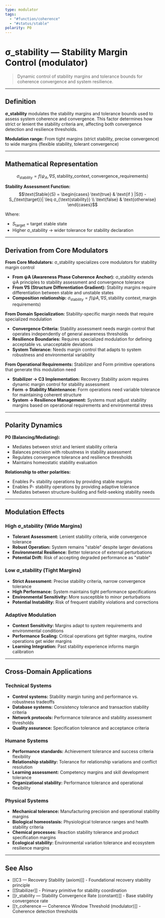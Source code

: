 ```yaml
---
type: modulator
tags:
  - "#function/coherence"
  - "#status/stable"
polarity: P0
---
```


# σ_stability — Stability Margin Control (modulator)

> Dynamic control of stability margins and tolerance bounds for coherence convergence and system resilience.

---

## Definition

**σ_stability** modulates the stability margins and tolerance bounds used to assess system coherence and convergence. This factor determines how strict or lenient the stability criteria are, affecting both convergence detection and resilience thresholds.

**Modulation range:** From tight margins (strict stability, precise convergence) to wide margins (flexible stability, tolerant convergence)

---

## Mathematical Representation

$$σ_{\text{stability}} = f(ψ_A, ∇S, \text{stability\_context}, \text{convergence\_requirements})$$

**Stability Assessment Function:**
$$\text{Stable}(S) = \begin{cases} 
\text{true} & \text{if } |S(t) - S_{\text{target}}| \leq σ_{\text{stability}} \\
\text{false} & \text{otherwise}
\end{cases}$$

Where:
- $S_{\text{target}}$ = target stable state
- Higher σ_stability → wider tolerance for stability declaration

---

## Derivation from Core Modulators

**From Core Modulators:** σ_stability specializes core modulators for stability margin control
- **From ψA (Awareness Phase Coherence Anchor):** σ_stability extends ψA principles to stability assessment and convergence tolerance
- **From ∇S (Structure Differentiation Gradient):** Stability margins require differentiation between stable and unstable states
- **Composition relationship:** $σ_{\text{stability}} = f(ψA, ∇S, \text{stability context}, \text{margin requirements})$

**From Domain Specialization:** Stability-specific margin needs that require specialized modulation
- **Convergence Criteria:** Stability assessment needs margin control that operates independently of general awareness thresholds
- **Resilience Boundaries:** Requires specialized modulation for defining acceptable vs. unacceptable deviations
- **System Tolerance:** Needs margin control that adapts to system robustness and environmental variability

**From Operational Requirements:** Stabilizer and Form primitive operations that generate this modulation need
- **Stabilizer → C3 Implementation:** Recovery Stability axiom requires dynamic margin control for stability assessment
- **Form → Stability Maintenance:** Form operations need variable tolerance for maintaining coherent structure
- **System → Resilience Management:** Systems must adjust stability margins based on operational requirements and environmental stress

---

## Polarity Dynamics

**P0 (Balancing/Mediating):**
- Mediates between strict and lenient stability criteria
- Balances precision with robustness in stability assessment
- Regulates convergence tolerance and resilience thresholds
- Maintains homeostatic stability evaluation

**Relationship to other polarities:**
- Enables P+ stability operations by providing stable margins
- Enables P- stability operations by providing adaptive tolerance
- Mediates between structure-building and field-seeking stability needs

---

## Modulation Effects

### High σ_stability (Wide Margins)
- **Tolerant Assessment:** Lenient stability criteria, wide convergence tolerance
- **Robust Operation:** System remains "stable" despite larger deviations
- **Environmental Resilience:** Better tolerance of external perturbations
- **Potential Drift:** Risk of accepting degraded performance as "stable"

### Low σ_stability (Tight Margins)
- **Strict Assessment:** Precise stability criteria, narrow convergence tolerance
- **High Performance:** System maintains tight performance specifications
- **Environmental Sensitivity:** More susceptible to minor perturbations
- **Potential Instability:** Risk of frequent stability violations and corrections

### Adaptive Modulation
- **Context Sensitivity:** Margins adapt to system requirements and environmental conditions
- **Performance Scaling:** Critical operations get tighter margins, routine operations get wider margins
- **Learning Integration:** Past stability experience informs margin calibration

---

## Cross-Domain Applications

### Technical Systems
- **Control systems:** Stability margin tuning and performance vs. robustness tradeoffs
- **Database systems:** Consistency tolerance and transaction stability criteria
- **Network protocols:** Performance tolerance and stability assessment thresholds
- **Quality assurance:** Specification tolerance and acceptance criteria

### Humane Systems
- **Performance standards:** Achievement tolerance and success criteria flexibility
- **Relationship stability:** Tolerance for relationship variations and conflict resolution
- **Learning assessment:** Competency margins and skill development tolerance
- **Organizational stability:** Performance tolerance and operational flexibility

### Physical Systems
- **Mechanical tolerance:** Manufacturing precision and operational stability margins
- **Biological homeostasis:** Physiological tolerance ranges and health stability criteria
- **Chemical processes:** Reaction stability tolerance and product specification margins
- **Ecological stability:** Environmental variation tolerance and ecosystem resilience margins

---

## See Also

- [[C3 — Recovery Stability (axiom)]] - Foundational recovery stability principle
- [[Stabilizer]] - Primary primitive for stability coordination
- [[r_stability — Stability Convergence Rate (constant)]] - Base stability convergence rate
- [[τ_coherence — Coherence Window Threshold (modulator)]] - Coherence detection thresholds
